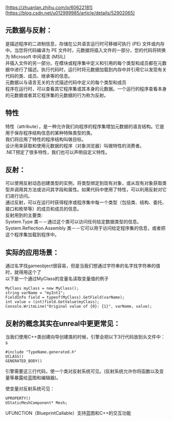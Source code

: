 [https://zhuanlan.zhihu.com/p/60622181]
[https://blog.csdn.net/u012999985/article/details/52902065]
## 元数据与反射：    
是描述程序的二进制信息，存储在公共语言运行时可移植可执行 (PE) 文件或内存中。当您将代码编译为 PE 文件时，元数据将插入文件的一部分，您的代码将转换为 Microsoft 中间语言 (MSIL)   
并插入文件的另一部分。在模块或程序集中定义和引用的每个类型和成员都在元数据中进行了描述。执行代码时，运行时将元数据加载到内存中并引用它以发现有关代码的类、成员、继承等的信息。  
元数据以与语言无关的方式描述代码中定义的每个类型和成员  
程序在运行时，可以查看其它程序集或其本身的元数据。一个运行的程序查看本身的元数据或者其它程序集的元数据的行为称为反射。  
  
  
  
## 特性  
特性（attribute），是一种允许我们向程序的程序集增加元数据的语言结构。它是用于保存程序结构信息的某种特殊类型的类。    
我们将应用了特性的程序结构叫做目标。   
设计用来获取和使用元数据的程序（对象浏览器）叫做特性的消费者。   
.NET预定了很多特性，我们也可以声明自定义特性。   
  
  
  

## 反射：  
可以使用反射动态创建类型的实例，将类型绑定到现有对象，或从现有对象获取类型并调用其方法或访问其字段和属性。如果代码中使用了特性，可以利用反射对它们进行访问。  
通过反射，可以在运行时获得程序或程序集中每一个类型（包括类、结构、委托、接口和枚举等）的成员和成员的信息。     
反射用到的主要类:  
System.Type 类－－通过这个类可以访问任何给定数据类型的信息。  
System.Reflection.Assembly 类－－它可以用于访问给定程序集的信息，或者把这个程序集加载到程序中。  

  
  
  
    

## 实际的应用场景：  
通过名字找gameobject很容易，但是当我们想通过字符串的名字找字符串的值时，就得用这个了  
以下是一个通过MyClass的变量名读取变量值的例子  
```
MyClass myClass = new MyClass();
string varName = "myInt1";
FieldInfo field = typeof(MyClass).GetField(varName);
int value = (int)field.GetValue(myClass);
Console.WriteLine("Original value of {0}: {1}", varName, value);
```



  

##  反射的概念其实在unreal中更更常见：
当我们使用C++类创建向导创建类的时候，引擎会把以下3行代码放到头文件中：  s
```
#include "TypeName.generated.h"
UCLASS()
GENERATED_BODY()
```
引擎需要这三行代码，使一个类对反射系统可见。(反射系统允许你将函数以及变量等暴露给蓝图和编辑器)。
  
使变量对反射系统可见：  
```
UPROPERTY()
UStaticMeshComponent* Mesh;
```
     
UFUNCTION（BlueprintCallable）支持蓝图和C++的交互功能
